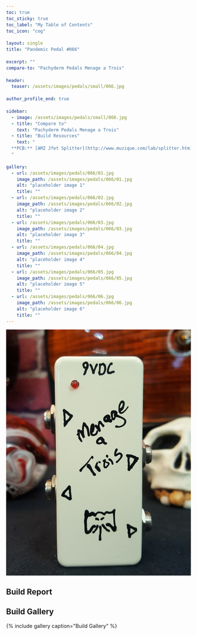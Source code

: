 ```yaml
---
toc: true
toc_sticky: true
toc_label: "My Table of Contents"
toc_icon: "cog"

layout: single
title: "Pandemic Pedal #066"

excerpt: ""
compare-to: "Pachyderm Pedals Menage a Trois"

header:
  teaser: /assets/images/pedals/small/066.jpg

author_profile_end: true

sidebar:
  - image: /assets/images/pedals/small/066.jpg
  - title: "Compare to"
    text: "Pachyderm Pedals Menage a Trois"
  - title: "Build Resources"
    text: "
  **PCB:** [AMZ Jfet Splitter](http://www.muzique.com/lab/splitter.htm)
  "

gallery:
  - url: /assets/images/pedals/066/01.jpg
    image_path: /assets/images/pedals/066/01.jpg
    alt: "placeholder image 1"
    title: ""
  - url: /assets/images/pedals/066/02.jpg
    image_path: /assets/images/pedals/066/02.jpg
    alt: "placeholder image 2"
    title: ""
  - url: /assets/images/pedals/066/03.jpg
    image_path: /assets/images/pedals/066/03.jpg
    alt: "placeholder image 3"
    title: ""
  - url: /assets/images/pedals/066/04.jpg
    image_path: /assets/images/pedals/066/04.jpg
    alt: "placeholder image 4"
    title: ""
  - url: /assets/images/pedals/066/05.jpg
    image_path: /assets/images/pedals/066/05.jpg
    alt: "placeholder image 5"
    title: ""
  - url: /assets/images/pedals/066/06.jpg
    image_path: /assets/images/pedals/066/06.jpg
    alt: "placeholder image 6"
    title: ""
---
```


[![header](/assets/images/pedals/066.jpg)](/assets/images/pedals/066.jpg)

## Build Report ##



## Build Gallery ##

{% include gallery caption="Build Gallery" %}